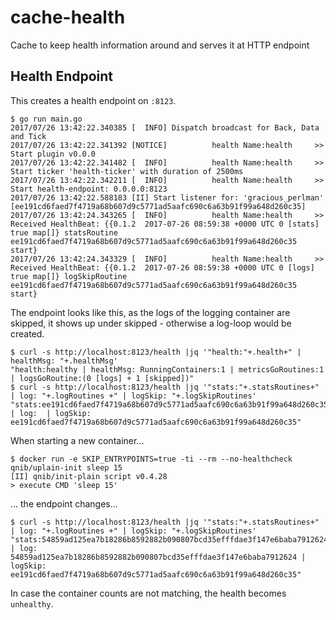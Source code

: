 # cache-health
Cache to keep health information around and serves it at HTTP endpoint

## Health Endpoint

This creates a health endpoint on `:8123`.

```
$ go run main.go
2017/07/26 13:42:22.340385 [  INFO] Dispatch broadcast for Back, Data and Tick
2017/07/26 13:42:22.341392 [NOTICE]          health Name:health     >> Start plugin v0.0.0
2017/07/26 13:42:22.341482 [  INFO]          health Name:health     >> Start ticker 'health-ticker' with duration of 2500ms
2017/07/26 13:42:22.342211 [  INFO]          health Name:health     >> Start health-endpoint: 0.0.0.0:8123
2017/07/26 13:42:22.588183 [II] Start listener for: 'gracious_perlman' [ee191cd6faed7f4719a68b607d9c5771ad5aafc690c6a63b91f99a648d260c35]
2017/07/26 13:42:24.343265 [  INFO]          health Name:health     >> Received HealthBeat: {{0.1.2  2017-07-26 08:59:38 +0000 UTC 0 [stats] true map[]} statsRoutine ee191cd6faed7f4719a68b607d9c5771ad5aafc690c6a63b91f99a648d260c35 start}
2017/07/26 13:42:24.343329 [  INFO]          health Name:health     >> Received HealthBeat: {{0.1.2  2017-07-26 08:59:38 +0000 UTC 0 [logs] true map[]} logSkipRoutine ee191cd6faed7f4719a68b607d9c5771ad5aafc690c6a63b91f99a648d260c35 start}
```
The endpoint looks like this, as the logs of the logging container are skipped, it shows up under skipped - otherwise a log-loop would be created.
```
$ curl -s http://localhost:8123/health |jq '"health:"+.health+" | healthMsg: "+.healthMsg'
"health:healthy | healthMsg: RunningContainers:1 | metricsGoRoutines:1 | logsGoRoutine:(0 [logs] + 1 [skipped])"
$ curl -s http://localhost:8123/health |jq '"stats:"+.statsRoutines+" | log: "+.logRoutines +" | logSkip: "+.logSkipRoutines'
"stats:ee191cd6faed7f4719a68b607d9c5771ad5aafc690c6a63b91f99a648d260c35 | log:  | logSkip: ee191cd6faed7f4719a68b607d9c5771ad5aafc690c6a63b91f99a648d260c35"
```
When starting a new container...
```
$ docker run -e SKIP_ENTRYPOINTS=true -ti --rm --no-healthcheck qnib/uplain-init sleep 15
[II] qnib/init-plain script v0.4.28
> execute CMD 'sleep 15'
```
... the endpoint changes...
```
$ curl -s http://localhost:8123/health |jq '"stats:"+.statsRoutines+" | log: "+.logRoutines +" | logSkip: "+.logSkipRoutines'
"stats:54859ad125ea7b18286b8592882b090807bcd35efffdae3f147e6baba7912624,ee191cd6faed7f4719a68b607d9c5771ad5aafc690c6a63b91f99a648d260c35 | log: 54859ad125ea7b18286b8592882b090807bcd35efffdae3f147e6baba7912624 | logSkip: ee191cd6faed7f4719a68b607d9c5771ad5aafc690c6a63b91f99a648d260c35"
```

In case the container counts are not matching, the health becomes `unhealthy`.